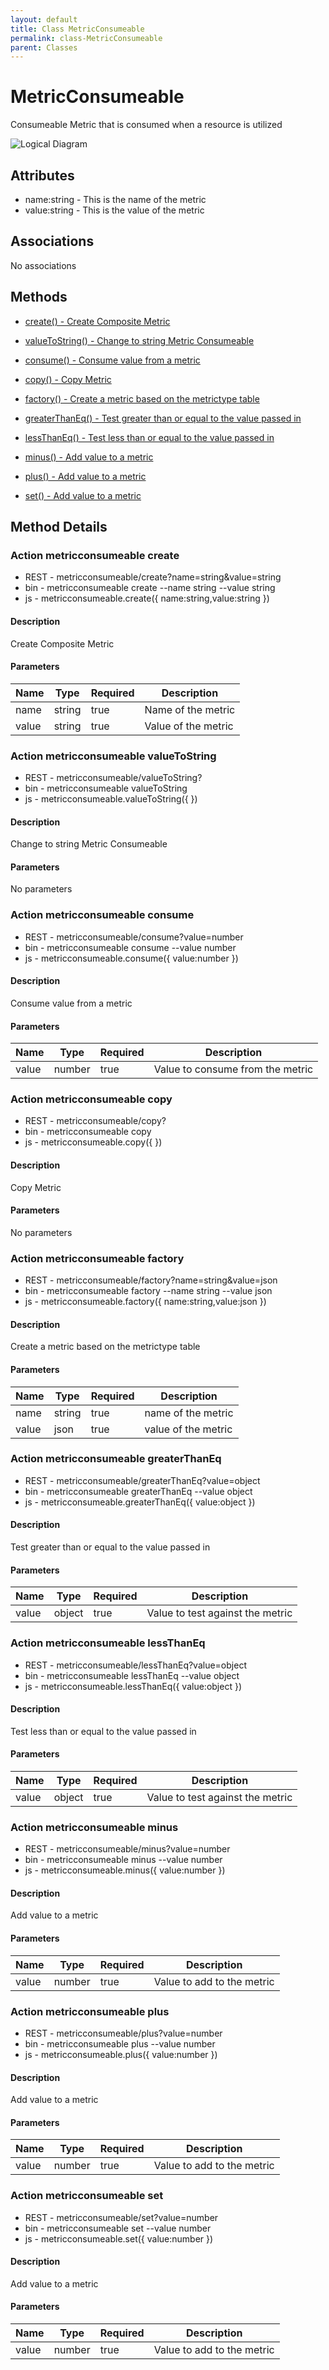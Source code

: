 ```yaml
---
layout: default
title: Class MetricConsumeable
permalink: class-MetricConsumeable
parent: Classes
---
```


# MetricConsumeable

Consumeable Metric that is consumed when a resource is utilized

![Logical Diagram](./logical.png)

## Attributes

* name:string - This is the name of the metric
* value:string - This is the value of the metric


## Associations

No associations







## Methods

* [create() - Create Composite Metric](#action-create)

* [valueToString() - Change to string Metric Consumeable](#action-valueToString)

* [consume() - Consume value from a metric](#action-consume)

* [copy() - Copy Metric](#action-copy)

* [factory() - Create a metric based on the metrictype table](#action-factory)

* [greaterThanEq() - Test greater than or equal to the value passed in](#action-greaterThanEq)

* [lessThanEq() - Test less than or equal to the value passed in](#action-lessThanEq)

* [minus() - Add value to a metric](#action-minus)

* [plus() - Add value to a metric](#action-plus)

* [set() - Add value to a metric](#action-set)


<h2>Method Details</h2>
    
### Action metricconsumeable create



* REST - metricconsumeable/create?name=string&amp;value=string
* bin - metricconsumeable create --name string --value string
* js - metricconsumeable.create({ name:string,value:string })

#### Description
Create Composite Metric

#### Parameters

| Name | Type | Required | Description |
|---|---|---|---|
| name | string |true | Name of the metric |
| value | string |true | Value of the metric |




### Action metricconsumeable valueToString



* REST - metricconsumeable/valueToString?
* bin - metricconsumeable valueToString 
* js - metricconsumeable.valueToString({  })

#### Description
Change to string Metric Consumeable

#### Parameters

No parameters



### Action metricconsumeable consume



* REST - metricconsumeable/consume?value=number
* bin - metricconsumeable consume --value number
* js - metricconsumeable.consume({ value:number })

#### Description
Consume value from a metric

#### Parameters

| Name | Type | Required | Description |
|---|---|---|---|
| value | number |true | Value to consume from the metric |




### Action metricconsumeable copy



* REST - metricconsumeable/copy?
* bin - metricconsumeable copy 
* js - metricconsumeable.copy({  })

#### Description
Copy Metric

#### Parameters

No parameters



### Action metricconsumeable factory



* REST - metricconsumeable/factory?name=string&amp;value=json
* bin - metricconsumeable factory --name string --value json
* js - metricconsumeable.factory({ name:string,value:json })

#### Description
Create a metric based on the metrictype table

#### Parameters

| Name | Type | Required | Description |
|---|---|---|---|
| name | string |true | name of the metric |
| value | json |true | value of the metric |




### Action metricconsumeable greaterThanEq



* REST - metricconsumeable/greaterThanEq?value=object
* bin - metricconsumeable greaterThanEq --value object
* js - metricconsumeable.greaterThanEq({ value:object })

#### Description
Test greater than or equal to the value passed in

#### Parameters

| Name | Type | Required | Description |
|---|---|---|---|
| value | object |true | Value to test against the metric |




### Action metricconsumeable lessThanEq



* REST - metricconsumeable/lessThanEq?value=object
* bin - metricconsumeable lessThanEq --value object
* js - metricconsumeable.lessThanEq({ value:object })

#### Description
Test less than or equal to the value passed in

#### Parameters

| Name | Type | Required | Description |
|---|---|---|---|
| value | object |true | Value to test against the metric |




### Action metricconsumeable minus



* REST - metricconsumeable/minus?value=number
* bin - metricconsumeable minus --value number
* js - metricconsumeable.minus({ value:number })

#### Description
Add value to a metric

#### Parameters

| Name | Type | Required | Description |
|---|---|---|---|
| value | number |true | Value to add to the metric |




### Action metricconsumeable plus



* REST - metricconsumeable/plus?value=number
* bin - metricconsumeable plus --value number
* js - metricconsumeable.plus({ value:number })

#### Description
Add value to a metric

#### Parameters

| Name | Type | Required | Description |
|---|---|---|---|
| value | number |true | Value to add to the metric |




### Action metricconsumeable set



* REST - metricconsumeable/set?value=number
* bin - metricconsumeable set --value number
* js - metricconsumeable.set({ value:number })

#### Description
Add value to a metric

#### Parameters

| Name | Type | Required | Description |
|---|---|---|---|
| value | number |true | Value to add to the metric |





